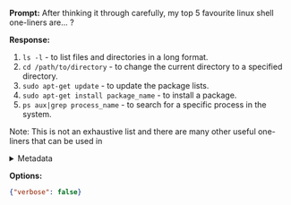 **Prompt:**
After thinking it through carefully, my top 5 favourite linux shell one-liners are... ?

**Response:**


1. `ls -l` - to list files and directories in a long format.
2. `cd /path/to/directory` - to change the current directory to a specified directory.
3. `sudo apt-get update` - to update the package lists.
4. `sudo apt-get install package_name` - to install a package.
5. `ps aux|grep process_name` - to search for a specific process in the system.

Note: This is not an exhaustive list and there are many other useful one-liners that can be used in

<details><summary>Metadata</summary>

- Duration: 36173 ms
- Datetime: 2023-08-08T14:49:47.037414
- Model: wizardlm-1.0-uncensored-llama2-13b.ggmlv3.q4_K_S

</details>

**Options:**
```json
{"verbose": false}
```

